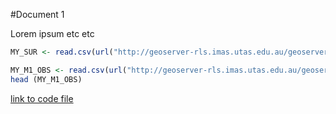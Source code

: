 #Document 1

Lorem ipsum etc etc 

```r
MY_SUR <- read.csv(url("http://geoserver-rls.imas.utas.edu.au/geoserver/RLS/wfs?request=GetFeature&typeName=RLS:SurveyList&outputFormat=csv"))

MY_M1_OBS <- read.csv(url("http://geoserver-rls.imas.utas.edu.au/geoserver/RLS/wfs?request=GetFeature&typeName=RLS:M1_DATA&outputFormat=csv"))
head (MY_M1_OBS)
```

[link to code file](doc1_code.r)
